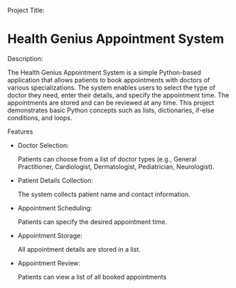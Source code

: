 Project Title: <h1>Health Genius Appointment System </h1>

Description:
<p>The Health Genius Appointment System is a simple Python-based application that allows patients to book appointments with doctors of various specializations. The system enables users to select the type of doctor they need, enter their details, and specify the appointment time. The appointments are stored and can be reviewed at any time. This project demonstrates basic Python concepts such as lists, dictionaries, if-else conditions, and loops.</p>
Features
<ul>
  <li>Doctor Selection: </li>
  <p>Patients can choose from a list of doctor types (e.g., General Practitioner, Cardiologist, Dermatologist, Pediatrician, Neurologist).</p>
  <li>Patient Details Collection: </li>
  <p>The system collects patient name and contact information.</p>
  <li>Appointment Scheduling: </li>
  <p>Patients can specify the desired appointment time.</p>
  <li>Appointment Storage: </li>
  <p>All appointment details are stored in a list.</p>
  <li>Appointment Review: </li>
  <p>Patients can view a list of all booked appointments</p>
</ul>




